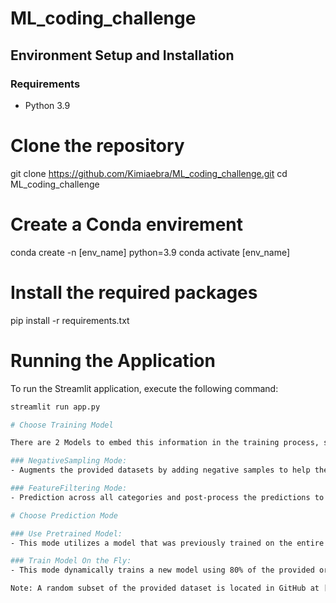 # ML_coding_challenge

## Environment Setup and Installation

### Requirements
- Python 3.9

# Clone the repository
git clone https://github.com/Kimiaebra/ML_coding_challenge.git
cd ML_coding_challenge

# Create a Conda envirement
conda create -n [env_name] python=3.9
conda activate [env_name]

# Install the required packages
pip install -r requirements.txt

# Running the Application

To run the Streamlit application, execute the following command:

```bash
streamlit run app.py

# Choose Training Model

There are 2 Models to embed this information in the training process, since not all organizations create/can create all 476 of these parts_ids:

### NegativeSampling Mode:
- Augments the provided datasets by adding negative samples to help the model learn that not all part IDs get produced by each organization. This is done by introducing samples for part IDs that an organization does not produce (negative samples), while positive samples are given weights.

### FeatureFiltering Mode:
- Prediction across all categories and post-process the predictions to adjust based on the organization-part_id mapping.

# Choose Prediction Mode

### Use Pretrained Model:
- This mode utilizes a model that was previously trained on the entire provided original dataset. This is for your unseen dataset of 5000 entries mentioned in the task description. After uploading your dataset, click the "Predict" button.

### Train Model On the Fly:
- This mode dynamically trains a new model using 80% of the provided original dataset that has to be uploaded and then uses the remaining 20% as test dataset to be predicted upon clicking on "Predict" button. This version does not take a new test dataset to be predicted.

Note: A random subset of the provided dataset is located in GitHub at [this link](https://github.com/Kimiaebra/ML_coding_challenge/blob/56e2b49dfc91a1534d34258897270b3693904146/saved_raw_test_data.csv), merely for testing the functionality of the pretrained version, of course, it's biased as the trained model has seen the whole data.
